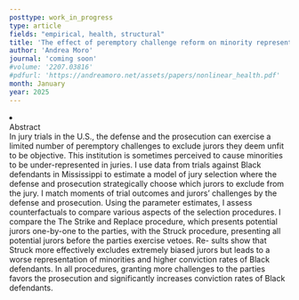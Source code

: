 ```yaml
---
posttype: work_in_progress
type: article
fields: "empirical, health, structural"
title: 'The effect of peremptory challenge reform on minority representation in juries and on trial outcomes'
author: 'Andrea Moro'
journal: 'coming soon'
#volume: '2207.03816'
#pdfurl: 'https://andreamoro.net/assets/papers/nonlinear_health.pdf'
month: January
year: 2025
---
```


<li class='acc_hide'> <div class="title">Abstract</div>
In jury trials in the U.S., the defense and the prosecution can exercise a limited
number of peremptory challenges to exclude jurors they deem unfit to be objective.
This institution is sometimes perceived to cause minorities to be under-represented in
juries. I use data from trials against Black defendants in Mississippi to estimate a model
of jury selection where the defense and prosecution strategically choose which jurors to
exclude from the jury. I match moments of trial outcomes and jurors’ challenges by
the defense and prosecution. Using the parameter estimates, I assess counterfactuals
to compare various aspects of the selection procedures. I compare the The Strike and
Replace procedure, which presents potential jurors one-by-one to the parties, with the
Struck procedure, presenting all potential jurors before the parties exercise vetoes. Re-
sults show that Struck more effectively excludes extremely biased jurors but leads to
a worse representation of minorities and higher conviction rates of Black defendants.
In all procedures, granting more challenges to the parties favors the prosecution and
significantly increases conviction rates of Black defendants.
</li>
<!-- <li class='acc_hide pdfli spacepdf'>
  <span class="title"><a href="http://andreamoro.net/assets/papers/nonlinear_health-external.pdf" target="_blank">
    External appendix
    </a>
  </span>
</li> -->

